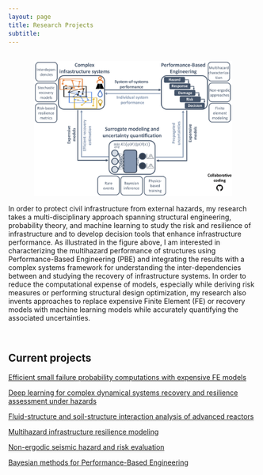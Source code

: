 ```yaml
---
layout: page
title: Research Projects
subtitle: 
---
```


<br />

<center><img style="float: center;" src="/img/AJ_Schem.png" width="400"></center>

In order to protect civil infrastructure from external hazards, my research takes a multi-disciplinary approach spanning structural engineering, probability theory, and machine learning to study the risk and resilience of infrastructure and to develop decision tools that enhance infrastructure performance. As illustrated in the figure above, I am interested in characterizing the multihazard performance of structures using Performance-Based Engineering (PBE) and integrating the results with a complex systems framework for understanding the inter-dependencies between and studying the recovery of infrastructure systems. In order to reduce the computational expense of models, especially while deriving risk measures or performing structural design optimization, my research also invents approaches to replace expensive Finite Element (FE) or recovery models with machine learning models while accurately quantifying the associated uncertainties.

<br />

## Current projects

[Efficient small failure probability computations with expensive FE models](Blogs/Small_Pf.md)
<br />

[Deep learning for complex dynamical systems recovery and resilience assessment under hazards](Blogs/DNN_CompSys.md)
<br />

[Fluid-structure and soil-structure interaction analysis of advanced reactors](Blogs/FSI_SSI.md)
<br />

[Multihazard infrastructure resilience modeling](Blogs/MH_res.md)
<br />

[Non-ergodic seismic hazard and risk evaluation](Blogs/Non_Ergodic.md)
<br />

[Bayesian methods for Performance-Based Engineering](Blogs/Bayes_PBE.md)
